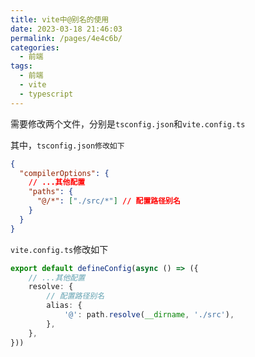 ```yaml
---
title: vite中@别名的使用
date: 2023-03-18 21:46:03
permalink: /pages/4e4c6b/
categories:
  - 前端
tags:
  - 前端
  - vite
  - typescript
---
```


需要修改两个文件，分别是`tsconfig.json`和`vite.config.ts`

其中，`tsconfig.json修改如下`

```json
{
  "compilerOptions": {
    // ...其他配置
    "paths": {
      "@/*": ["./src/*"] // 配置路径别名
    }
  }
}
```

`vite.config.ts`修改如下

```typescript
export default defineConfig(async () => ({
    // ...其他配置
    resolve: {
        // 配置路径别名
        alias: {
            '@': path.resolve(__dirname, './src'),
        },
    },
}))
```